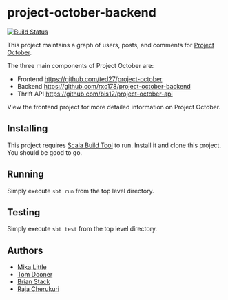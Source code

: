 project-october-backend
=======================
[![Build Status](https://travis-ci.org/rxc178/project-october-backend.png?branch=master)](https://travis-ci.org/bis12/project-october-backend)

This project maintains a graph of users, posts, and comments for [Project October](https://github.com/ted27/project-october).

The three main components of Project October are:

* Frontend https://github.com/ted27/project-october
* Backend https://github.com/rxc178/project-october-backend
* Thrift API https://github.com/bis12/project-october-api

View the frontend project for more detailed information on Project October.

Installing
----------
This project requires [Scala Build Tool](http://www.scala-sbt.org/) to run.  Install it and clone this project.  You should be good to go.

Running
-------
Simply execute `sbt run` from the top level directory.

Testing
-------
Simply execute `sbt test` from the top level directory.

Authors
-------
* [Mika Little]("http://letsgetmikaawebsite.com")
* [Tom Dooner]("http://tomdooner.com")
* [Brian Stack]("http://brianstack.net")
* [Raja Cherukuri]("http://rxc178.github.com/")

